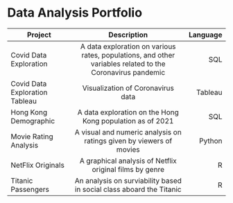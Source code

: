 # Data Analysis Portfolio
| Project        | Description           | Language  |
| ------------- |:-------------:| -----:|
| Covid Data Exploration     | A data exploration on various rates, populations, and other variables related to the Coronavirus pandemic | SQL |
| Covid Data Exploration Tableau     | Visualization of Coronavirus data      | Tableau  |
| Hong Kong Demographic |  A data exploration on the Hong Kong population as of 2021     |  SQL   |
| Movie Rating Analysis | A visual and numeric analysis on ratings given by viewers of movies | Python |
| NetFlix Originals | A graphical analysis of Netflix original films by genre | R |
| Titanic Passengers | An analysis on surviability based in social class aboard the Titanic | R |

